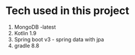 #  Tech used in this project
1. MongoDB -latest
2. Kotlin 1.9
3. Spring boot v3 - spring data with jpa 
4. gradle 8.8
#
